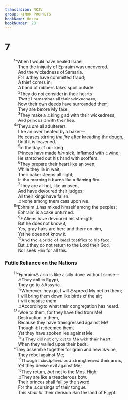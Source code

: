 ```yaml
---
translation: NKJV
group: MINOR PROPHETS
bookName: Hosea 
bookNumber: 28
---
```


<div class="title"><h1>7</h1></div>
<span class="verse os_7_1">  <sup>1</sup>“When I would have healed Israel,<br/>   Then the iniquity of Ephraim was uncovered,<br/>   And the wickedness of Samaria.<br/>   For <a data-toggle="tooltip" data-placement="bottom" title="Ezek. 23:4–8; Hos. 5:1">⚓</a>they have committed fraud;<br/>   A thief comes in;<br/>   A band of robbers takes spoil outside.<br/></span>
<span class="verse os_7_2">   <sup>2</sup>They do not consider in their hearts<br/>   <i>That</i><a data-toggle="tooltip" data-placement="bottom" title="Ps. 25:7; Jer. 14:10; 17:1; Hos. 8:13; 9:9; Amos 8:7">⚓</a>I remember all their wickedness;<br/>   Now their own deeds have surrounded them;<br/>   They are before My face.<br/></span>
<span class="verse os_7_3">   <sup>3</sup>They make a <a data-toggle="tooltip" data-placement="bottom" title="Hos. 1:1">⚓</a>king glad with their wickedness,<br/>   And princes <a data-toggle="tooltip" data-placement="bottom" title="Mic. 7:3; (Rom. 1:32)">⚓</a>with their lies.<br/></span>
<span class="verse os_7_4">  <sup>4</sup>“They<a data-toggle="tooltip" data-placement="bottom" title="Jer. 9:2; 23:10">⚓</a><i>are</i> all adulterers.<br/>   Like an oven heated by a baker—<br/>   He ceases stirring <i>the</i> <i>fire</i> after kneading the dough,<br/>   Until it is leavened.<br/></span>
<span class="verse os_7_5">   <sup>5</sup>In the day of our king<br/>   Princes have made <i>him</i> sick, inflamed with <a data-toggle="tooltip" data-placement="bottom" title="Is. 28:1, 7">⚓</a>wine;<br/>   He stretched out his hand with scoffers.<br/></span>
<span class="verse os_7_6">   <sup>6</sup>They prepare their heart like an oven,<br/>   While they lie in wait;<br/>   Their baker sleeps all night;<br/>   In the morning it burns like a flaming fire.<br/></span>
<span class="verse os_7_7">   <sup>7</sup>They are all hot, like an oven,<br/>   And have devoured their judges;<br/>   All their kings have fallen.<br/>   <a data-toggle="tooltip" data-placement="bottom" title="Is. 64:7">⚓</a>None among them calls upon Me.<br/></span>
<span class="verse os_7_8">  <sup>8</sup>“Ephraim <a data-toggle="tooltip" data-placement="bottom" title="Ps. 106:35">⚓</a>has mixed himself among the peoples;<br/>   Ephraim is a cake unturned.<br/></span>
<span class="verse os_7_9">   <sup>9</sup><a data-toggle="tooltip" data-placement="bottom" title="Is. 1:7; 42:25; Hos. 8:7">⚓</a>Aliens have devoured his strength,<br/>   But he does not know <i>it;</i><br/>   Yes, gray hairs are here and there on him,<br/>   Yet he does not know <i>it.</i><br/></span>
<span class="verse os_7_10">   <sup>10</sup>And the <a data-toggle="tooltip" data-placement="bottom" title="Hos. 5:5">⚓</a>pride of Israel testifies to his face,<br/>   But <a data-toggle="tooltip" data-placement="bottom" title="Is. 9:13">⚓</a>they do not return to the Lord their God,<br/>   Nor seek Him for all this.<br/></span>
<div class="title"><h3>Futile Reliance on the Nations</h3></div>
<span class="verse os_7_11">  <sup>11</sup>“Ephraim<a data-toggle="tooltip" data-placement="bottom" title="Hos. 11:11">⚓</a> also is like a silly dove, without sense—<br/>   <a data-toggle="tooltip" data-placement="bottom" title="Is. 30:3">⚓</a>They call to Egypt,<br/>   They go to <a data-toggle="tooltip" data-placement="bottom" title="Hos. 5:13; 8:9">⚓</a>Assyria.<br/></span>
<span class="verse os_7_12">   <sup>12</sup>Wherever they go, I will <a data-toggle="tooltip" data-placement="bottom" title="Ezek. 12:13">⚓</a>spread My net on them;<br/>   I will bring them down like birds of the air;<br/>   I will chastise them<br/>   <a data-toggle="tooltip" data-placement="bottom" title="Lev. 26:14; Deut. 28:15; 2 Kin. 17:13">⚓</a>According to what their congregation has heard.<br/></span>
<span class="verse os_7_13">  <sup>13</sup>“Woe to them, for they have fled from Me!<br/>   Destruction to them,<br/>   Because they have transgressed against Me!<br/>   Though <a data-toggle="tooltip" data-placement="bottom" title="Ex. 18:8; Mic. 6:4">⚓</a>I redeemed them,<br/>   Yet they have spoken lies against Me.<br/></span>
<span class="verse os_7_14">   <sup>14</sup><a data-toggle="tooltip" data-placement="bottom" title="Job 35:9, 10; Ps. 78:36; Jer. 3:10; Zech. 7:5">⚓</a>They did not cry out to Me with their heart<br/>   When they wailed upon their beds.<br/>  “They assemble together for grain and new <a data-toggle="tooltip" data-placement="bottom" title="Judg. 9:27; Amos 2:8">⚓</a>wine,<br/>   They rebel against Me;<br/></span>
<span class="verse os_7_15">   <sup>15</sup>Though I disciplined <i>and</i> strengthened their arms,<br/>   Yet they devise evil against Me;<br/></span>
<span class="verse os_7_16">   <sup>16</sup>They return, <i>but</i> not to the Most High;<br/>   <a data-toggle="tooltip" data-placement="bottom" title="Ps. 78:57">⚓</a>They are like a treacherous bow.<br/>   Their princes shall fall by the sword<br/>   For the <a data-toggle="tooltip" data-placement="bottom" title="Ps. 73:9; Dan. 7:25; Mal. 3:13, 14">⚓</a>cursings of their tongue.<br/>   This <i>shall</i> <i>be</i> their derision <a data-toggle="tooltip" data-placement="bottom" title="Deut. 28:68; Ezek. 23:32; Hos. 8:13; 9:3">⚓</a>in the land of Egypt.<br/></span>

